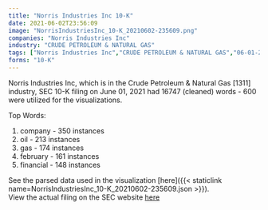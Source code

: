 ```yaml
---
title: "Norris Industries Inc 10-K"
date: 2021-06-02T23:56:09
image: "NorrisIndustriesInc_10-K_20210602-235609.png"
companies: "Norris Industries Inc"
industry: "CRUDE PETROLEUM & NATURAL GAS"
tags: ["Norris Industries Inc","CRUDE PETROLEUM & NATURAL GAS","06-01-2021","10-K"]
forms: "10-K"
---
```

Norris Industries Inc, which is in the Crude Petroleum & Natural Gas [1311] industry, SEC 10-K filing on June 01, 2021 had 16747 (cleaned) words - 600 were utilized for the visualizations.

Top Words:
1. company - 350 instances
2. oil - 213 instances
3. gas - 174 instances
4. february - 161 instances
5. financial - 148 instances


See the parsed data used in the visualization [here]({{< staticlink name=NorrisIndustriesInc_10-K_20210602-235609.json >}}).  
View the actual filing on the SEC website [here](https://www.sec.gov/Archives/edgar/data/1603793/0001493152-21-013352.txt)